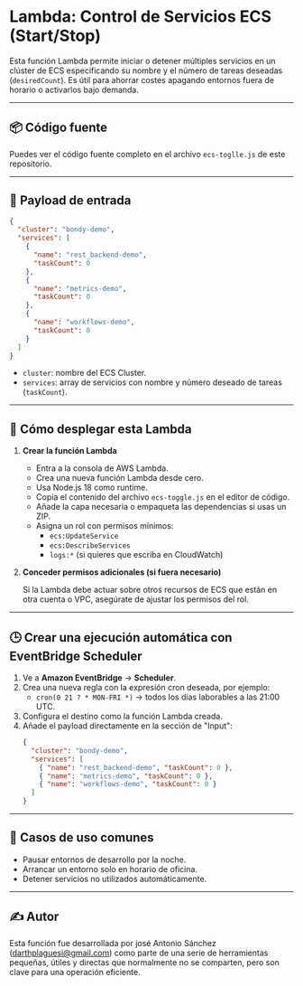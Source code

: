# Lambda: Control de Servicios ECS (Start/Stop)

Esta función Lambda permite iniciar o detener múltiples servicios en un clúster de ECS especificando su nombre y el número de tareas deseadas (`desiredCount`). Es útil para ahorrar costes apagando entornos fuera de horario o activarlos bajo demanda.

---

## 📦 Código fuente

Puedes ver el código fuente completo en el archivo `ecs-toglle.js` de este repositorio.

---

## 🧾 Payload de entrada

```json
{
  "cluster": "bondy-demo",
  "services": [
    {
      "name": "rest_backend-demo",
      "taskCount": 0
    },
    {
      "name": "metrics-demo",
      "taskCount": 0
    },
    {
      "name": "workflows-demo",
      "taskCount": 0
    }
  ]
}
```

- `cluster`: nombre del ECS Cluster.
- `services`: array de servicios con nombre y número deseado de tareas (`taskCount`).

---

## 🚀 Cómo desplegar esta Lambda

1. **Crear la función Lambda**

   - Entra a la consola de AWS Lambda.
   - Crea una nueva función Lambda desde cero.
   - Usa Node.js 18 como runtime.
   - Copia el contenido del archivo `ecs-toggle.js` en el editor de código.
   - Añade la capa necesaria o empaqueta las dependencias si usas un ZIP.
   - Asigna un rol con permisos mínimos:
     - `ecs:UpdateService`
     - `ecs:DescribeServices`
     - `logs:*` (si quieres que escriba en CloudWatch)

2. **Conceder permisos adicionales (si fuera necesario)**

   Si la Lambda debe actuar sobre otros recursos de ECS que están en otra cuenta o VPC, asegúrate de ajustar los permisos del rol.

---

## 🕒 Crear una ejecución automática con EventBridge Scheduler

1. Ve a **Amazon EventBridge** → **Scheduler**.
2. Crea una nueva regla con la expresión cron deseada, por ejemplo:
   - `cron(0 21 ? * MON-FRI *)` → todos los días laborables a las 21:00 UTC.
3. Configura el destino como la función Lambda creada.
4. Añade el payload directamente en la sección de "Input":
   ```json
   {
     "cluster": "bondy-demo",
     "services": [
       { "name": "rest_backend-demo", "taskCount": 0 },
       { "name": "metrics-demo", "taskCount": 0 },
       { "name": "workflows-demo", "taskCount": 0 }
     ]
   }
   ```

---

## 📌 Casos de uso comunes

- Pausar entornos de desarrollo por la noche.
- Arrancar un entorno solo en horario de oficina.
- Detener servicios no utilizados automáticamente.

---

## ✍️ Autor

Esta función fue desarrollada por josé Antonio Sánchez (darthplaguesi@gmail.com) como parte de una serie de herramientas pequeñas, útiles y directas que normalmente no se comparten, pero son clave para una operación eficiente.